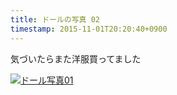 ```yaml
---
title: ドールの写真 02
timestamp: 2015-11-01T20:20:40+0900
---
```


気づいたらまた洋服買ってました

<a href="/bucket/6deb413e12d8e4c845a1b3c7cd34084e6e123c57.JPG" data-lightbox="image-03" data-title="03">![ドール写真01](/bucket/6deb413e12d8e4c845a1b3c7cd34084e6e123c57.JPG:thumb)</a>
